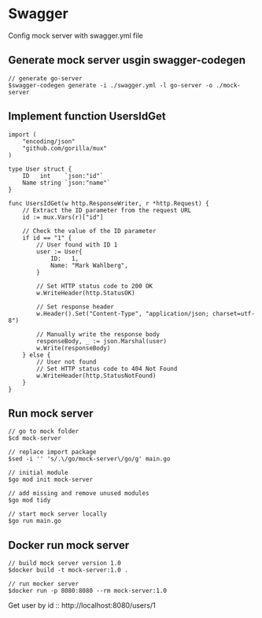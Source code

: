 # Swagger
Config mock server with swagger.yml file

## Generate mock server usgin swagger-codegen
```
// generate go-server
$swagger-codegen generate -i ./swagger.yml -l go-server -o ./mock-server
```

## Implement function UsersIdGet
```
import (
	"encoding/json"
	"github.com/gorilla/mux"
)

type User struct {
	ID   int    `json:"id"`
	Name string `json:"name"`
}

func UsersIdGet(w http.ResponseWriter, r *http.Request) {
	// Extract the ID parameter from the request URL
	id := mux.Vars(r)["id"]

	// Check the value of the ID parameter
	if id == "1" {
		// User found with ID 1
		user := User{
			ID:   1,
			Name: "Mark Wahlberg",
		}

		// Set HTTP status code to 200 OK
		w.WriteHeader(http.StatusOK)

		// Set response header
		w.Header().Set("Content-Type", "application/json; charset=utf-8")

		// Manually write the response body
		responseBody, _ := json.Marshal(user)
		w.Write(responseBody)
	} else {
		// User not found
		// Set HTTP status code to 404 Not Found
		w.WriteHeader(http.StatusNotFound)
	}
}
```

## Run mock server
```
// go to mock folder
$cd mock-server

// replace import package
$sed -i '' 's/.\/go/mock-server\/go/g' main.go

// initial module
$go mod init mock-server

// add missing and remove unused modules
$go mod tidy

// start mock server locally
$go run main.go
```

## Docker run mock server
```
// build mock server version 1.0
$docker build -t mock-server:1.0 .

// run mocker server
$docker run -p 8080:8080 --rm mock-server:1.0
```

Get user by id :: http://localhost:8080/users/1